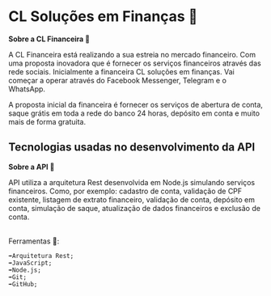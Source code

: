 # CL Soluções em Finanças 💸

<b>Sobre a CL Financeira 🤔</b>
    
A CL Financeira está realizando a sua estreia no mercado financeiro. Com uma proposta inovadora que é fornecer os serviços financeiros através das rede sociais. Inicialmente a financeira CL soluções em finanças. Vai começar a operar através do Facebook Messenger, Telegram e o WhatsApp. 

A proposta inicial da financeira é fornecer os serviços de abertura de conta, saque grátis em toda a rede do banco 24 horas, depósito em conta e muito mais de forma gratuita.

## Tecnologias usadas no desenvolvimento da API

<b>Sobre a API 🤔</b>

API utiliza a arquitetura Rest desenvolvida em Node.js simulando serviços financeiros. Como, por exemplo: cadastro de conta, validação de CPF existente, listagem de extrato financeiro, validação de conta, depósito em conta, simulação de saque, atualização de dados financeiros e exclusão de conta.

<br>Ferramentas 🧰:</br>

    ➡️Arquitetura Rest;
    ➡️JavaScript;
    ➡️Node.js;
    ➡️Git;
    ➡️GitHub;
